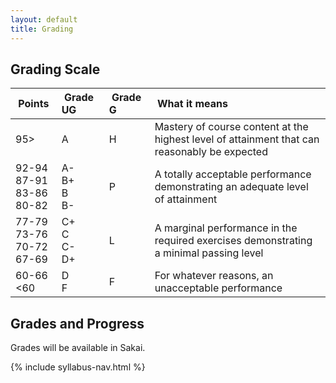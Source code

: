 ```yaml
---
layout: default
title: Grading
---
```


## Grading Scale

|&nbsp;Points&nbsp;|&nbsp;Grade UG&nbsp;|&nbsp;Grade G&nbsp;|&nbsp;What it means&nbsp;|  
|:-------------------------------------------- |:-------------------------------- |:----- |:------------- |  
| 95>                                          | A                               | H      | Mastery of course content at the highest level of attainment that can reasonably be expected |  
| 92-94 <br /> 87-91 <br /> 83-86 <br /> 80-82 | A- <br /> B+ <br /> B <br /> B- | P      | A totally acceptable performance demonstrating an adequate level of attainment |  
| 77-79 <br /> 73-76 <br /> 70-72 <br /> 67-69 | C+ <br /> C <br /> C-<br />  D+ | L      | A marginal performance in the required exercises demonstrating a minimal passing level |  
| 60-66<br />  \<60                            | D<br />  F                      | F      | For whatever reasons, an unacceptable performance |  

## Grades and Progress

Grades will be available in Sakai.

{% include syllabus-nav.html %}